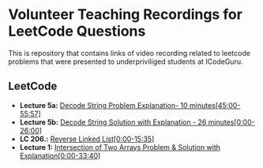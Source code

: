 # Volunteer Teaching Recordings for LeetCode Questions

This is repository that contains links of video recording related to leetcode problems that were presented to underpriviliged students at ICodeGuru.

## LeetCode
- **Lecture 5a:** [Decode String Problem Explanation- 10 minutes[45:00-55:57]](https://www.facebook.com/iCodeguru/videos/1050338199941513/)
- **Lecture 5b:** [Decode String Solution with Explanation - 26 minutes[0:00-26:00]](https://www.facebook.com/iCodeguru/videos/951744666633494/)
- **LC 206.:** [Reverse Linked List[0:00-15:35]](https://www.facebook.com/iCodeguru/videos/682404519920780/)
- **Lecture 1:** [Intersection of Two Arrays Problem & Solution with Explanation[0:00-33:40]](https://www.facebook.com/iCodeguru/videos/807826686893540/)


